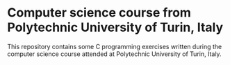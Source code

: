 # Computer science course from Polytechnic University of Turin, Italy

This repository contains some C programming exercises written during the computer science course attended at Polytechnic University of Turin, Italy.
